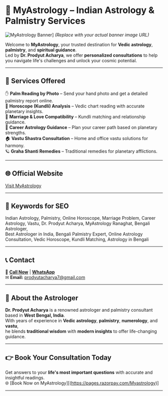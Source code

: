 # 🌟 MyAstrology – Indian Astrology & Palmistry Services  

![MyAstrology Banner]([https://www.facebook.com/share/p/16jFFdPqQu/)] 
*(Replace with your actual banner image URL)*  

Welcome to **MyAstrology**, your trusted destination for **Vedic astrology**, **palmistry**, and **spiritual guidance**.  
Led by **Dr. Prodyut Acharya**, we offer **personalized consultations** to help you navigate life's challenges and unlock your cosmic potential.

---

## 🔮 Services Offered  

✋ **Palm Reading by Photo** – Send your hand photo and get a detailed palmistry report online.  
📜 **Horoscope (Kundli) Analysis** – Vedic chart reading with accurate planetary insights.  
💑 **Marriage & Love Compatibility** – Kundli matching and relationship guidance.  
💼 **Career Astrology Guidance** – Plan your career path based on planetary strengths.  
🏠 **Vastu Shastra Consultation** – Home and office vastu solutions for harmony.  
🪐 **Graha Shanti Remedies** – Traditional remedies for planetary afflictions.  

---

## 🌐 Official Website  
[Visit MyAstrology](https://astro.myastrology.in)  

---

## 📌 Keywords for SEO  
Indian Astrology, Palmistry, Online Horoscope, Marriage Problem, Career Astrology, Vastu, Dr. Prodyut Acharya, MyAstrology Ranaghat, Bengali Astrologer,  
Best Astrologer in India, Bengali Palmistry Expert, Online Astrology Consultation, Vedic Horoscope, Kundli Matching, Astrology in Bengali  

---

## 📞 Contact  
📱 **[Call Now](tel:+919333122768)** | **[WhatsApp](https://wa.me/919333122768)**  
✉ **Email:** [prodyutacharya7@gmail.com](mailto:prodyutacharya7@gmail.com)  

---

## 📣 About the Astrologer  
**Dr. Prodyut Acharya** is a renowned astrologer and palmistry consultant based in **West Bengal, India**.  
With years of experience in **Vedic astrology**, **palmistry**, **numerology**, and **vastu**,  
he blends **traditional wisdom** with **modern insights** to offer life-changing guidance.  

---

## 👉 Book Your Consultation Today  
Get answers to your **life's most important questions** with accurate and insightful readings.  
🌐 [Book Now on MyAstrology][(https://pages.razorpay.com/Myastrology)]

---
